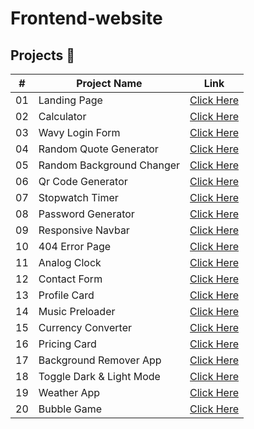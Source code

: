 # Frontend-website
## Projects 📂

| #  | Project Name              | Link |
|----|---------------------------|------|
| 01 | Landing Page              | [Click Here](./project-1_landing-page) |
| 02 | Calculator                | [Click Here](./project-2_calculator) |
| 03 | Wavy Login Form           | [Click Here](./project-3_wavy_login_form) |
| 04 | Random Quote Generator    | [Click Here](./project-4_random_quote_generator) |
| 05 | Random Background Changer | [Click Here](./project-5_random_color_changer) |
| 06 | Qr Code Generator         | [Click Here](./project-6_qr_code_generator) |
| 07 | Stopwatch Timer           | [Click Here](./project-7_stopwatch_timer) |
| 08 | Password Generator        | [Click Here](./project-8_password_generator) |
| 09 | Responsive Navbar         | [Click Here](./project-9_responsive_navbar) |
| 10 | 404 Error Page            | [Click Here](./project-10_404_error_page) |
| 11 | Analog Clock              | [Click Here](./project-11_analog_clock) |
| 12 | Contact Form              | [Click Here](./project-12_contact_form) |
| 13 | Profile Card              | [Click Here](./project-13_profile_card) |
| 14 | Music Preloader           | [Click Here](./project-14_music_loader) |
| 15 | Currency Converter        | [Click Here](./project-15_currrency_convertor) |
| 16 | Pricing Card              | [Click Here](./project-16_pricing_component) |
| 17 | Background Remover App    | [Click Here](./project-17_remove_Signature_bg) |
| 18 | Toggle Dark & Light Mode  | [Click Here](./project-18_toggle_dark_light_mode) |
| 19 | Weather App               | [Click Here](./project-19_weather_app) |
| 20 | Bubble Game               | [Click Here](./project-20_bubble_game) |
